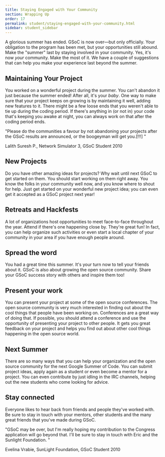 ```yaml
---
title: Staying Engaged with Your Community
section: Wrapping Up
order: 17
permalink: student/staying-engaged-with-your-community.html
sidebar: student_sidebar
---
```


A glorious summer has ended. GSoC is now over—but only officially. Your obligation to the program has been met, but your opportunities still abound. Make the "summer" last by staying involved in your community. Yes, it's now *your* community. Make the most of it. We have a couple of suggestions that can help you make your experience last beyond the summer.


## Maintaining Your Project

You worked on a wonderful project during the summer. You can't abandon it just because the summer ended! After all, it's your *baby*. One way to make sure that your project keeps on growing is by maintaining it well, adding new features to it. There might be a few loose ends that you weren't able to tie up during the coding period. If there's anything in (or not in) your code that's keeping you awake at night, you can always work on that after the coding period ends.

"Please do the communities a favour by not abandoning your projects after the GSoC results are announced, or the boogeyman will get you.[!!!] "

Lalith Suresh P., Network Simulator 3, GSoC Student 2010


## New Projects

Do you have other amazing ideas for projects? Why wait until next GSoC to get started on them. You should start working on them right away. You know the folks in your community well now, and you know where to shout for help. Just get started on your wonderful new project idea; you can even get it accepted as a GSoC project next year!


## Retreats and Hackfests

A lot of organizations host opportunities to meet face-to-face throughout the year. Attend if there's one happening close by. They're great fun! In fact, you can help organize such activities or even start a local chapter of your community in your area if you have enough people around.


## Spread the word

You had a great time this summer. It's your turn now to tell your friends about it. GSoC is also about growing the open source community. Share your GSoC success story with others and inspire them too!


## Present your work

You can present your project at some of the open source conferences. The open source community is very much interested in finding out about the cool things that people have been working on. Conferences are a great way of doing that. If possible, you should attend a conference and use the opportunity of presenting your project to other people. It gets you great feedback on your project and helps you find out about other cool things happening in the open source world.


## Next Summer

There are so many ways that you can help your organization and the open source community for the next Google Summer of Code. You can submit project ideas, apply again as a student or even become a mentor for a project. You can even contribute by just idling in the IRC channels, helping out the new students who come looking for advice.


## Stay connected

Everyone likes to hear back from friends and people they've worked with. Be sure to stay in touch with your mentors, other students and the many great friends that you've made during GSoC.

"GSoC may be over, but I'm really hoping my contribution to the Congress application will go beyond that. I'll be sure to stay in touch with Eric and the Sunlight Foundation. "

Evelina Vrabie, SunLight Foundation, GSoC Student 2010


